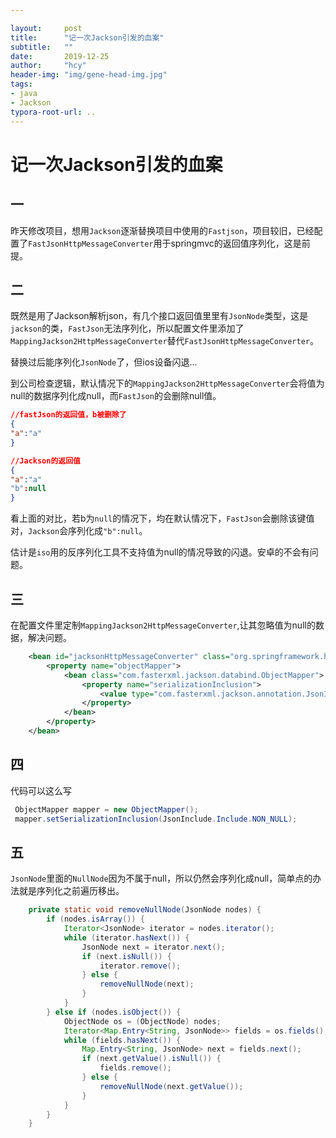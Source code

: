 ```yaml
---

layout:     post
title:      "记一次Jackson引发的血案"
subtitle:   ""
date:       2019-12-25
author:     "hcy"
header-img: "img/gene-head-img.jpg"
tags:
- java
- Jackson
typora-root-url: ..
---
```


# 记一次Jackson引发的血案

## 一

昨天修改项目，想用`Jackson`逐渐替换项目中使用的`Fastjson`，项目较旧，已经配置了`FastJsonHttpMessageConverter`用于springmvc的返回值序列化，这是前提。



## 二

既然是用了Jackson解析json，有几个接口返回值里里有`JsonNode`类型，这是`jackson`的类，`FastJson`无法序列化，所以配置文件里添加了`MappingJackson2HttpMessageConverter`替代`FastJsonHttpMessageConverter`。

替换过后能序列化`JsonNode`了，但ios设备闪退...



到公司检查逻辑，默认情况下的`MappingJackson2HttpMessageConverter`会将值为null的数据序列化成null，而`FastJson`的会删除null值。

```json
//fastJson的返回值，b被删除了
{
"a":"a"
}

//Jackson的返回值
{
"a":"a"
"b":null
}
```

看上面的对比，若b为`null`的情况下，均在默认情况下，`FastJson`会删除该键值对，`Jackson`会序列化成`"b":null`。

估计是`iso`用的反序列化工具不支持值为null的情况导致的闪退。安卓的不会有问题。



## 三

在配置文件里定制`MappingJackson2HttpMessageConverter`,让其忽略值为null的数据，解决问题。

```xml
    <bean id="jacksonHttpMessageConverter" class="org.springframework.http.converter.json.MappingJackson2HttpMessageConverter">
        <property name="objectMapper">
            <bean class="com.fasterxml.jackson.databind.ObjectMapper">
                <property name="serializationInclusion">
                    <value type="com.fasterxml.jackson.annotation.JsonInclude.Include">NON_NULL</value>
                </property>
            </bean>
        </property>
    </bean>
```



## 四

代码可以这么写

```java
 ObjectMapper mapper = new ObjectMapper();
 mapper.setSerializationInclusion(JsonInclude.Include.NON_NULL);

```



## 五

`JsonNode`里面的`NullNode`因为不属于null，所以仍然会序列化成null，简单点的办法就是序列化之前遍历移出。

```java
    private static void removeNullNode(JsonNode nodes) {
        if (nodes.isArray()) {
            Iterator<JsonNode> iterator = nodes.iterator();
            while (iterator.hasNext()) {
                JsonNode next = iterator.next();
                if (next.isNull()) {
                    iterator.remove();
                } else {
                    removeNullNode(next);
                }
            }
        } else if (nodes.isObject()) {
            ObjectNode os = (ObjectNode) nodes;
            Iterator<Map.Entry<String, JsonNode>> fields = os.fields();
            while (fields.hasNext()) {
                Map.Entry<String, JsonNode> next = fields.next();
                if (next.getValue().isNull()) {
                    fields.remove();
                } else {
                    removeNullNode(next.getValue());
                }
            }
        }
    }
```



